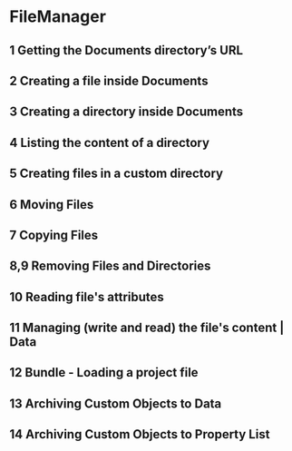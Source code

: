# FileManager

## 1 Getting the Documents directory’s URL

## 2 Creating a file inside Documents

## 3 Creating a directory inside Documents

## 4 Listing the content of a directory

## 5 Creating files in a custom directory

## 6 Moving Files

## 7 Copying Files

## 8,9 Removing Files and Directories

## 10 Reading file's attributes

## 11 Managing (write and read) the file's content | Data

## 12 Bundle - Loading a project file

## 13 Archiving Custom Objects to Data

## 14 Archiving Custom Objects to Property List


